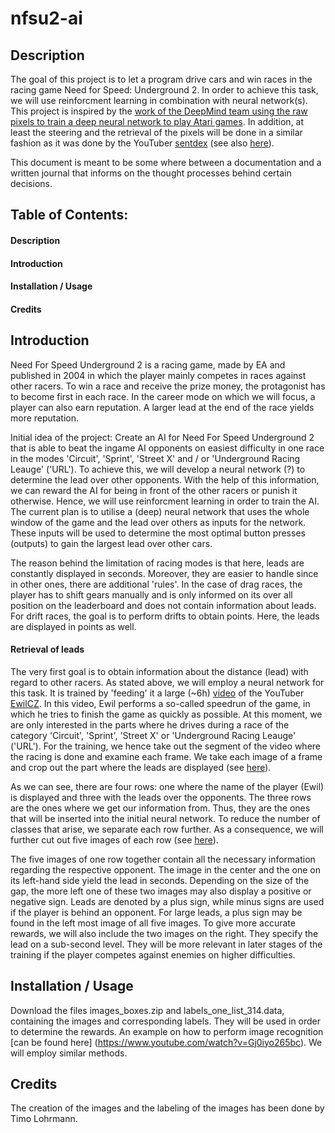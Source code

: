 # nfsu2-ai

## Description
The goal of this project is to let a program drive cars and win races in the racing game Need for Speed: Underground 2. In order to achieve this task, we will use reinforcment learning in combination with neural network(s). This project is inspired by the [work of the DeepMind team using the raw pixels to train a deep neural network to play Atari games](http://arxiv.org/pdf/1312.5602v1.pdf). In addition, at least the steering and the retrieval of the pixels will be done in a similar fashion as it was done by the YouTuber [sentdex](https://www.youtube.com/user/sentdex) (see also [here](https://pythonprogramming.net/next-steps-python-plays-gta-v/)).

This document is meant to be some where between a documentation and a written journal that informs on the thought processes behind certain decisions.

## Table of Contents:

#### Description
#### Introduction
#### Installation / Usage
#### Credits


## Introduction
Need For Speed Underground 2 is a racing game, made by EA and published in 2004 in which the player mainly competes in races against other racers. To win a race and receive the prize money, the protagonist has to become first in each race. In the career mode on which we will focus, a player can also earn reputation. A larger lead at the end of the race yields more reputation. 

Initial idea of the project: Create an AI for Need For Speed Underground 2 that is able to beat the ingame AI opponents on easiest difficulty in one race in the modes 'Circuit', 'Sprint', 'Street X' and / or 'Underground Racing Leauge' ('URL').
To achieve this, we will develop a neural network (?) to determine the lead over other opponents. With the help of this information, we can reward the AI for being in front of the other racers or punish it otherwise. Hence, we will use reinforcment learning in order to train the AI. The current plan is to utilise a (deep) neural network that uses the whole window of the game and the lead over others as inputs for the network. These inputs will be used to determine the most optimal button presses (outputs) to gain the largest lead over other cars.

The reason behind the limitation of racing modes is that here, leads are constantly displayed in seconds. Moreover, they are easier to handle since in other ones, there are additional 'rules'. In the case of drag races, the player has to shift gears manually and is only informed on its over all position on the leaderboard and does not contain information about leads. For drift races, the goal is to perform drifts to obtain points. Here, the leads are displayed in points as well.

#### Retrieval of leads

The very first goal is to obtain information about the distance (lead) with regard to other racers. As stated above, we will employ a neural network for this task. It is trained by 'feeding' it a large (~6h) [video](https://www.youtube.com/watch?v=m2Ed9cIhm4Y) of the YouTuber [EwilCZ](https://www.youtube.com/user/EwilCZ). In this video, Ewil performs a so-called speedrun of the game, in which he tries to finish the game as quickly as possible. At this moment, we are only interested in the parts where he drives during a race of the category 'Circuit', 'Sprint', 'Street X' or 'Underground Racing Leauge' ('URL'). For the training, we hence take out the segment of the video where the racing is done and examine each frame. We take each image of a frame and crop out the part where the leads are displayed (see [here](./frame_race_314.png)).

As we can see, there are four rows: one where the name of the player (Ewil) is displayed and three with the leads over the opponents. The three rows are the ones where we get our information from. Thus, they are the ones that will be inserted into the initial neural network. To reduce the number of classes that arise, we separate each row further. As a consequence, we will further cut out five images of each row (see [here](./table_314.png)).

The five images of one row together contain all the necessary information regarding the respective opponent. The image in the center and the one on its left-hand side yield the lead in seconds. Depending on the size of the gap, the more left one of these two images may also display a positive or negative sign. Leads are denoted by a plus sign, while minus signs are used if the player is behind an opponent. For large leads, a plus sign may be found in the left most image of all five images. To give more accurate rewards, we will also include the two images on the right. They specify the lead on a sub-second level. They will be more relevant in later stages of the training if the player competes against enemies on higher difficulties.

## Installation / Usage
Download the files images_boxes.zip and labels_one_list_314.data, containing the images and corresponding labels. They will be used in order to determine the rewards. An example on how to perform image recognition [can be found here] (https://www.youtube.com/watch?v=Gj0iyo265bc). We will employ similar methods.

## Credits

The creation of the images and the labeling of the images has been done by Timo Lohrmann.
